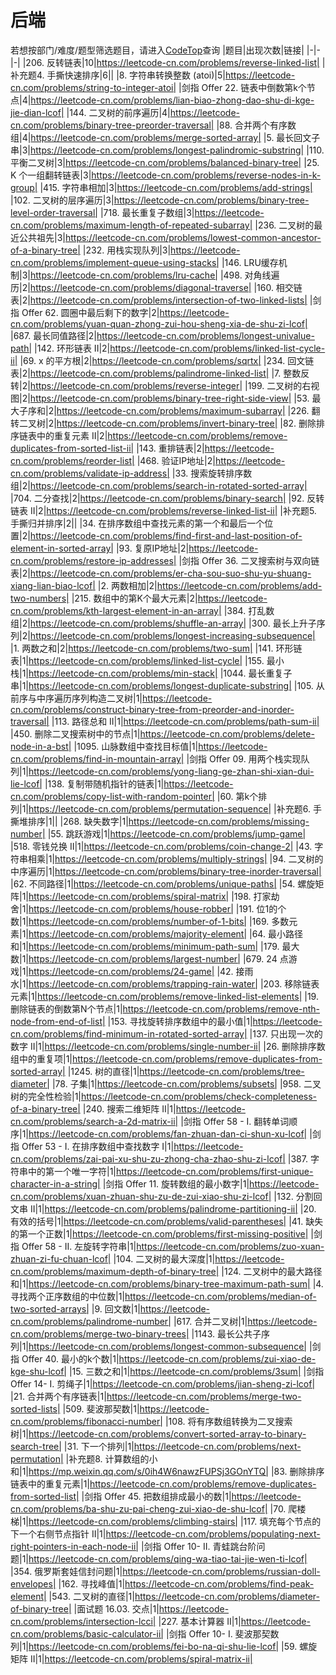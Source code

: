 # 后端
若想按部门/难度/题型筛选题目，请进入[CodeTop](https://codetop.cc)查询
|题目|出现次数|链接|
|-|-|-|
|206. 反转链表|10|https://leetcode-cn.com/problems/reverse-linked-list|
|补充题4. 手撕快速排序|6||
|8. 字符串转换整数 (atoi)|5|https://leetcode-cn.com/problems/string-to-integer-atoi|
|剑指 Offer 22. 链表中倒数第k个节点|4|https://leetcode-cn.com/problems/lian-biao-zhong-dao-shu-di-kge-jie-dian-lcof|
|144. 二叉树的前序遍历|4|https://leetcode-cn.com/problems/binary-tree-preorder-traversal|
|88. 合并两个有序数组|4|https://leetcode-cn.com/problems/merge-sorted-array|
|5. 最长回文子串|3|https://leetcode-cn.com/problems/longest-palindromic-substring|
|110. 平衡二叉树|3|https://leetcode-cn.com/problems/balanced-binary-tree|
|25. K 个一组翻转链表|3|https://leetcode-cn.com/problems/reverse-nodes-in-k-group|
|415. 字符串相加|3|https://leetcode-cn.com/problems/add-strings|
|102. 二叉树的层序遍历|3|https://leetcode-cn.com/problems/binary-tree-level-order-traversal|
|718. 最长重复子数组|3|https://leetcode-cn.com/problems/maximum-length-of-repeated-subarray|
|236. 二叉树的最近公共祖先|3|https://leetcode-cn.com/problems/lowest-common-ancestor-of-a-binary-tree|
|232. 用栈实现队列|3|https://leetcode-cn.com/problems/implement-queue-using-stacks|
|146. LRU缓存机制|3|https://leetcode-cn.com/problems/lru-cache|
|498. 对角线遍历|2|https://leetcode-cn.com/problems/diagonal-traverse|
|160. 相交链表|2|https://leetcode-cn.com/problems/intersection-of-two-linked-lists|
|剑指 Offer 62. 圆圈中最后剩下的数字|2|https://leetcode-cn.com/problems/yuan-quan-zhong-zui-hou-sheng-xia-de-shu-zi-lcof|
|687. 最长同值路径|2|https://leetcode-cn.com/problems/longest-univalue-path|
|142. 环形链表 II|2|https://leetcode-cn.com/problems/linked-list-cycle-ii|
|69. x 的平方根|2|https://leetcode-cn.com/problems/sqrtx|
|234. 回文链表|2|https://leetcode-cn.com/problems/palindrome-linked-list|
|7. 整数反转|2|https://leetcode-cn.com/problems/reverse-integer|
|199. 二叉树的右视图|2|https://leetcode-cn.com/problems/binary-tree-right-side-view|
|53. 最大子序和|2|https://leetcode-cn.com/problems/maximum-subarray|
|226. 翻转二叉树|2|https://leetcode-cn.com/problems/invert-binary-tree|
|82. 删除排序链表中的重复元素 II|2|https://leetcode-cn.com/problems/remove-duplicates-from-sorted-list-ii|
|143. 重排链表|2|https://leetcode-cn.com/problems/reorder-list|
|468. 验证IP地址|2|https://leetcode-cn.com/problems/validate-ip-address|
|33. 搜索旋转排序数组|2|https://leetcode-cn.com/problems/search-in-rotated-sorted-array|
|704. 二分查找|2|https://leetcode-cn.com/problems/binary-search|
|92. 反转链表 II|2|https://leetcode-cn.com/problems/reverse-linked-list-ii|
|补充题5. 手撕归并排序|2||
|34. 在排序数组中查找元素的第一个和最后一个位置|2|https://leetcode-cn.com/problems/find-first-and-last-position-of-element-in-sorted-array|
|93. 复原IP地址|2|https://leetcode-cn.com/problems/restore-ip-addresses|
|剑指 Offer 36. 二叉搜索树与双向链表|2|https://leetcode-cn.com/problems/er-cha-sou-suo-shu-yu-shuang-xiang-lian-biao-lcof|
|2. 两数相加|2|https://leetcode-cn.com/problems/add-two-numbers|
|215. 数组中的第K个最大元素|2|https://leetcode-cn.com/problems/kth-largest-element-in-an-array|
|384. 打乱数组|2|https://leetcode-cn.com/problems/shuffle-an-array|
|300. 最长上升子序列|2|https://leetcode-cn.com/problems/longest-increasing-subsequence|
|1. 两数之和|2|https://leetcode-cn.com/problems/two-sum|
|141. 环形链表|1|https://leetcode-cn.com/problems/linked-list-cycle|
|155. 最小栈|1|https://leetcode-cn.com/problems/min-stack|
|1044. 最长重复子串|1|https://leetcode-cn.com/problems/longest-duplicate-substring|
|105. 从前序与中序遍历序列构造二叉树|1|https://leetcode-cn.com/problems/construct-binary-tree-from-preorder-and-inorder-traversal|
|113. 路径总和 II|1|https://leetcode-cn.com/problems/path-sum-ii|
|450. 删除二叉搜索树中的节点|1|https://leetcode-cn.com/problems/delete-node-in-a-bst|
|1095. 山脉数组中查找目标值|1|https://leetcode-cn.com/problems/find-in-mountain-array|
|剑指 Offer 09. 用两个栈实现队列|1|https://leetcode-cn.com/problems/yong-liang-ge-zhan-shi-xian-dui-lie-lcof|
|138. 复制带随机指针的链表|1|https://leetcode-cn.com/problems/copy-list-with-random-pointer|
|60. 第k个排列|1|https://leetcode-cn.com/problems/permutation-sequence|
|补充题6. 手撕堆排序|1||
|268. 缺失数字|1|https://leetcode-cn.com/problems/missing-number|
|55. 跳跃游戏|1|https://leetcode-cn.com/problems/jump-game|
|518. 零钱兑换 II|1|https://leetcode-cn.com/problems/coin-change-2|
|43. 字符串相乘|1|https://leetcode-cn.com/problems/multiply-strings|
|94. 二叉树的中序遍历|1|https://leetcode-cn.com/problems/binary-tree-inorder-traversal|
|62. 不同路径|1|https://leetcode-cn.com/problems/unique-paths|
|54. 螺旋矩阵|1|https://leetcode-cn.com/problems/spiral-matrix|
|198. 打家劫舍|1|https://leetcode-cn.com/problems/house-robber|
|191. 位1的个数|1|https://leetcode-cn.com/problems/number-of-1-bits|
|169. 多数元素|1|https://leetcode-cn.com/problems/majority-element|
|64. 最小路径和|1|https://leetcode-cn.com/problems/minimum-path-sum|
|179. 最大数|1|https://leetcode-cn.com/problems/largest-number|
|679. 24 点游戏|1|https://leetcode-cn.com/problems/24-game|
|42. 接雨水|1|https://leetcode-cn.com/problems/trapping-rain-water|
|203. 移除链表元素|1|https://leetcode-cn.com/problems/remove-linked-list-elements|
|19. 删除链表的倒数第N个节点|1|https://leetcode-cn.com/problems/remove-nth-node-from-end-of-list|
|153. 寻找旋转排序数组中的最小值|1|https://leetcode-cn.com/problems/find-minimum-in-rotated-sorted-array|
|137. 只出现一次的数字 II|1|https://leetcode-cn.com/problems/single-number-ii|
|26. 删除排序数组中的重复项|1|https://leetcode-cn.com/problems/remove-duplicates-from-sorted-array|
|1245. 树的直径|1|https://leetcode-cn.com/problems/tree-diameter|
|78. 子集|1|https://leetcode-cn.com/problems/subsets|
|958. 二叉树的完全性检验|1|https://leetcode-cn.com/problems/check-completeness-of-a-binary-tree|
|240. 搜索二维矩阵 II|1|https://leetcode-cn.com/problems/search-a-2d-matrix-ii|
|剑指 Offer 58 - I. 翻转单词顺序|1|https://leetcode-cn.com/problems/fan-zhuan-dan-ci-shun-xu-lcof|
|剑指 Offer 53 - I. 在排序数组中查找数字 I|1|https://leetcode-cn.com/problems/zai-pai-xu-shu-zu-zhong-cha-zhao-shu-zi-lcof|
|387. 字符串中的第一个唯一字符|1|https://leetcode-cn.com/problems/first-unique-character-in-a-string|
|剑指 Offer 11. 旋转数组的最小数字|1|https://leetcode-cn.com/problems/xuan-zhuan-shu-zu-de-zui-xiao-shu-zi-lcof|
|132. 分割回文串 II|1|https://leetcode-cn.com/problems/palindrome-partitioning-ii|
|20. 有效的括号|1|https://leetcode-cn.com/problems/valid-parentheses|
|41. 缺失的第一个正数|1|https://leetcode-cn.com/problems/first-missing-positive|
|剑指 Offer 58 - II. 左旋转字符串|1|https://leetcode-cn.com/problems/zuo-xuan-zhuan-zi-fu-chuan-lcof|
|104. 二叉树的最大深度|1|https://leetcode-cn.com/problems/maximum-depth-of-binary-tree|
|124. 二叉树中的最大路径和|1|https://leetcode-cn.com/problems/binary-tree-maximum-path-sum|
|4. 寻找两个正序数组的中位数|1|https://leetcode-cn.com/problems/median-of-two-sorted-arrays|
|9. 回文数|1|https://leetcode-cn.com/problems/palindrome-number|
|617. 合并二叉树|1|https://leetcode-cn.com/problems/merge-two-binary-trees|
|1143. 最长公共子序列|1|https://leetcode-cn.com/problems/longest-common-subsequence|
|剑指 Offer 40. 最小的k个数|1|https://leetcode-cn.com/problems/zui-xiao-de-kge-shu-lcof|
|15. 三数之和|1|https://leetcode-cn.com/problems/3sum|
|剑指 Offer 14- I. 剪绳子|1|https://leetcode-cn.com/problems/jian-sheng-zi-lcof|
|21. 合并两个有序链表|1|https://leetcode-cn.com/problems/merge-two-sorted-lists|
|509. 斐波那契数|1|https://leetcode-cn.com/problems/fibonacci-number|
|108. 将有序数组转换为二叉搜索树|1|https://leetcode-cn.com/problems/convert-sorted-array-to-binary-search-tree|
|31. 下一个排列|1|https://leetcode-cn.com/problems/next-permutation|
|补充题8. 计算数组的小和|1|https://mp.weixin.qq.com/s/0ih4W6nawzFUPSj3GOnYTQ|
|83. 删除排序链表中的重复元素|1|https://leetcode-cn.com/problems/remove-duplicates-from-sorted-list|
|剑指 Offer 45. 把数组排成最小的数|1|https://leetcode-cn.com/problems/ba-shu-zu-pai-cheng-zui-xiao-de-shu-lcof|
|70. 爬楼梯|1|https://leetcode-cn.com/problems/climbing-stairs|
|117. 填充每个节点的下一个右侧节点指针 II|1|https://leetcode-cn.com/problems/populating-next-right-pointers-in-each-node-ii|
|剑指 Offer 10- II. 青蛙跳台阶问题|1|https://leetcode-cn.com/problems/qing-wa-tiao-tai-jie-wen-ti-lcof|
|354. 俄罗斯套娃信封问题|1|https://leetcode-cn.com/problems/russian-doll-envelopes|
|162. 寻找峰值|1|https://leetcode-cn.com/problems/find-peak-element|
|543. 二叉树的直径|1|https://leetcode-cn.com/problems/diameter-of-binary-tree|
|面试题 16.03. 交点|1|https://leetcode-cn.com/problems/intersection-lcci|
|227. 基本计算器 II|1|https://leetcode-cn.com/problems/basic-calculator-ii|
|剑指 Offer 10- I. 斐波那契数列|1|https://leetcode-cn.com/problems/fei-bo-na-qi-shu-lie-lcof|
|59. 螺旋矩阵 II|1|https://leetcode-cn.com/problems/spiral-matrix-ii|